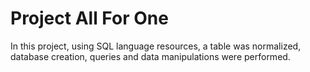 
# Project All For One

In this project, using SQL language resources, a table was normalized, database creation, queries and data manipulations were performed.